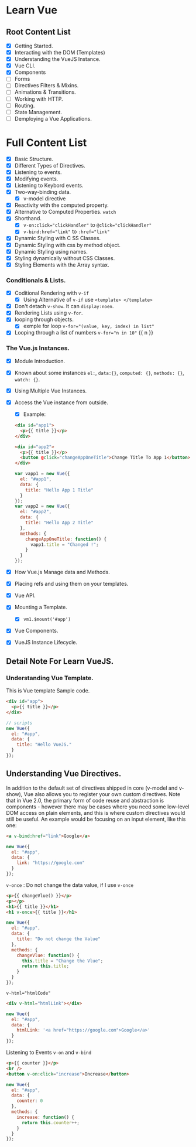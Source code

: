 # Learn Vue

## Root Content List

- [x] Getting Started.
- [x] Interacting with the DOM (Templates)
- [x] Understanding the VueJS Instance.
- [x] Vue CLI.
- [x] Components
- [ ] Forms
- [ ] Directives Filters & Mixins.
- [ ] Animations & Transitions.
- [ ] Working with HTTP.
- [ ] Routing.
- [ ] State Management.
- [ ] Demploying a Vue Applications.

# Full Content List

- [x] Basic Structure.
- [x] Different Types of Directives.
- [x] Listening to events.
- [x] Modifying events.
- [x] Listening to Keybord events.
- [x] Two-way-binding data.
  - [x] v-model directive
- [x] Reactivity with the computed property.
- [x] Alternative to Computed Properties. `watch`
- [x] Shorthand.
  - [x] `v-on:click="clickHandler"` to `@click="clickHandler"`
  - [x] `v-bind:href="link"` to `:href="link"`
- [x] Dynamic Styling with C SS Classes.
- [x] Dynamic Styling with css by method object.
- [x] Dynamic Styling using names.
- [x] Styling dynamically without CSS Classes.
- [x] Styling Elements with the Array syntax.

### Conditionals & Lists.

- [x] Coditional Rendering with `v-if`
  - [x] Using Alternative of `v-if` use `<template> </template>`
- [x] Don't detach `v-show`. It can `display:noen`.
- [x] Rendering Lists using `v-for`.
- [x] looping through objects.
  - [x] exmple for loop `v-for="(value, key, index) in list"`
- [x] Looping through a list of numbers `v-for="n in 10"` {{ n }}

### The Vue.js Instances.

- [x] Module Introduction.
- [x] Known about some instances `el:`, `data:{}`, `computed: {}`, `methods: {}`, `watch: {}`.
- [x] Using Multiple Vue Instances.
- [x] Access the Vue instance from outside.

  - [x] Example:

  ```html
  <div id="app1">
    <p>{{ title }}</p>
  </div>

  <div id="app2">
    <p>{{ title }}</p>
    <button @click="changeAppOneTitle">Change Title To App 1</button>
  </div>
  ```

  ```javascript
  var vapp1 = new Vue({
    el: "#app1",
    data: {
      title: "Hello App 1 Title"
    }
  });
  var vapp2 = new Vue({
    el: "#app2",
    data: {
      title: "Hello App 2 Title"
    },
    methods: {
      changeAppOneTitle: function() {
        vapp1.title = "Changed !";
      }
    }
  });
  ```

- [x] How Vue.js Manage data and Methods.
- [x] Placing refs and using them on your templates.
- [x] Vue API.
- [x] Mounting a Template.
  - [x] `vm1.$mount('#app')`
- [x] Vue Components.
- [x] VueJS Instance Lifecycle.

## Detail Note For Learn VueJS.

### Understanding Vue Template.

This is Vue template Sample code.

```html
<div id="app">
  <p>{{ title }}</p>
</div>
```

```javascript
// scripts
new Vue({
  el: "#app",
  data: {
    title: "Hello VueJS."
  }
});
```

## Understanding Vue Directives.

In addition to the default set of directives shipped in core (v-model and v-show), Vue also allows you to register your own custom directives. Note that in Vue 2.0, the primary form of code reuse and abstraction is components - however there may be cases where you need some low-level DOM access on plain elements, and this is where custom directives would still be useful. An example would be focusing on an input element, like this one:

```html
<a v-bind:href="link">Google</a>
```

```javascript
new Vue({
  el: "#app",
  data: {
    link: "https://google.com"
  }
});
```

`v-once` : Do not change the data value, if I use `v-once`

```html
<p>{{ changeVlue() }}</p>
<p></p>
<h1>{{ title }}</h1>
<h1 v-once>{{ title }}</h1>
```

```javascript
new Vue({
  el: "#app",
  data: {
    title: "Do not change the Value"
  },
  methods: {
    changeVlue: function() {
      this.title = "Change the Vlue";
      return this.title;
    }
  }
});
```

`v-html="htmlCode"`

```html
<div v-html="htmlLink"></div>
```

```javascript
new Vue({
  el: "#app",
  data: {
    htmlLink: '<a href="https://google.com">Google</a>'
  }
});
```

Listening to Events `v-on` and `v-bind`

```html
<p>{{ counter }}</p>
<br />
<button v-on:click="increase">Increase</button>
```

```javascript
new Vue({
  el: "#app",
  data: {
    counter: 0
  },
  methods: {
    increase: function() {
      return this.counter++;
    }
  }
});
```
